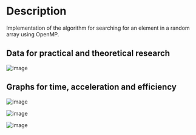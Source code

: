 # Description

Implementation of the algorithm for searching for an element in a random array using OpenMP.

## Data for practical and theoretical research

![image](https://github.com/VoroninArtemii/OpenMP/assets/102426178/01965e6e-c41f-4a6e-98da-921018d82675)

## Graphs for time, acceleration and efficiency

![image](https://github.com/VoroninArtemii/OpenMP/assets/102426178/a2817076-0250-4fc3-a258-4c772dec07d1)

![image](https://github.com/VoroninArtemii/OpenMP/assets/102426178/a33bab7a-0cde-40e9-aa89-11c75484a0a3)

![image](https://github.com/VoroninArtemii/OpenMP/assets/102426178/966e81d1-3e54-44b2-8b55-4d6c0b337640)
